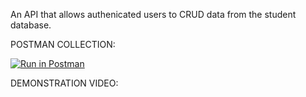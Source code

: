 An API that allows authenicated users to CRUD data from the student database.

POSTMAN COLLECTION:

[![Run in Postman](https://run.pstmn.io/button.svg)](https://app.getpostman.com/run-collection/14000909-96e71747-5c51-432a-9b2c-c7f4ba1d75d5?action=collection%2Ffork&collection-url=entityId%3D14000909-96e71747-5c51-432a-9b2c-c7f4ba1d75d5%26entityType%3Dcollection%26workspaceId%3D4a4854b1-997d-4f6c-8974-8cbea410d684)

DEMONSTRATION VIDEO:
